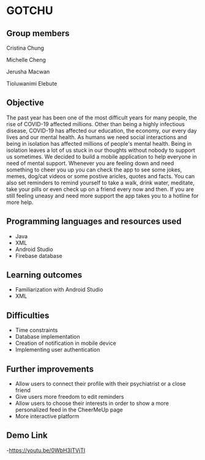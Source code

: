 # GOTCHU

## Group members
Cristina Chung

Michelle Cheng

Jerusha Macwan

Tioluwanimi Elebute

## Objective
The past year has been one of the most difficult years for many people, the rise of COVID-19 affected millions. Other than being a highly infectious disease, COVID-19 has affected our education, the economy, our every day lives and our mental health. As humans we need social interactions and being in isolation has affected millions of people's mental health. Being in isolation leaves a lot of us stuck in our thoughts without nobody to support us sometimes. We decided to build a mobile application to help everyone in need of mental support. Whenever you are feeling down and need something to cheer you up you can check the app to see some jokes, memes, dog/cat videos or some postive aricles, quotes and facts. You can also set reminders to remind yourself to take a walk, drink water, meditate, take your pills or even check up on a friend every now and then. If you are still feeling uneasy and need more support the app takes you to a hotline for more help. 

## Programming languages and resources used
- Java
- XML
- Android Studio
- Firebase database

## Learning outcomes
- Familiarization with Android Studio
- XML

## Difficulties
- Time constraints
- Database implementation
- Creation of notification in mobile device
- Implementing user authentication

## Further improvements
- Allow users to connect their profile with their psychiatrist or a close friend
- Give users more freedom to edit reminders
- Allow users to choose their interests in order to show a more personalized feed in the CheerMeUp page
- More interactive platform

## Demo Link 
-https://youtu.be/0WbH3ITVjTI
